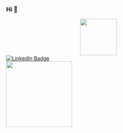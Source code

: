 ### Hi 👋

<div id="header" align="center">
  <img src="https://media.giphy.com/media/HscDLzkO8EOTmgkhQP/giphy.gif" width="100" margin="10"/>
</div>

<div id="badges">
  <a href="[your-linkedin-URL](https://www.linkedin.com/in/shivraj-gurjar-iamshiv007007/)">
    <img src="https://img.shields.io/badge/LinkedIn-blue?style=for-the-badge&logo=linkedin&logoColor=white" alt="LinkedIn Badge"/>
  </a>
</div>

<img height="180em" src="https://github-readme-stats.vercel.app/api?username=shiv007&show_icons=true&hide_border=true&&count_private=true&include_all_commits=true" />


<!--
**iamshiv007/iamshiv007** is a ✨ _special_ ✨ repository because its `README.md` (this file) appears on your GitHub profile.

Here are some ideas to get you started:

- 🔭 I’m currently working on ...
- 🌱 I’m currently learning ...
- 👯 I’m looking to collaborate on ...
- 🤔 I’m looking for help with ...
- 💬 Ask me about ...
- 📫 How to reach me: ...
- 😄 Pronouns: ...
- ⚡ Fun fact: ...
-->
